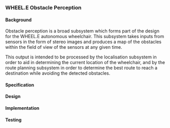 ### WHEEL.E Obstacle Perception

#### Background

Obstacle perception is a broad subsystem which forms part of the design for the WHEEL.E autonomous wheelchair. This subsystem takes inputs from sensors in the form of stereo images and produces a map of the obstacles within the field of view of the sensors at any given time.

This output is intended to be processed by the localisation subsystem in order to aid in determining the current location of the wheelchair, and by the route planning subsystem in order to determine the best route to reach a destination while avoiding the detected obstacles.

#### Specification

#### Design

#### Implementation

#### Testing

